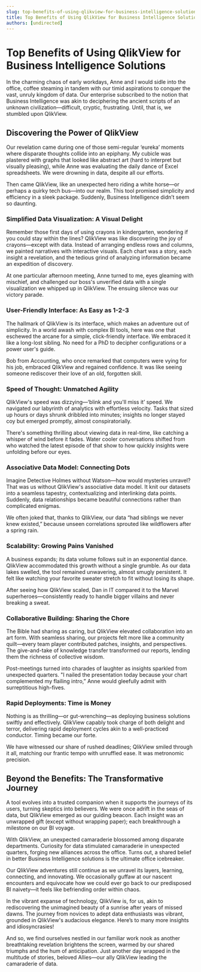```yaml
---
slug: top-benefits-of-using-qlikview-for-business-intelligence-solutions
title: Top Benefits of Using QlikView for Business Intelligence Solutions
authors: [undirected]
---
```



# Top Benefits of Using QlikView for Business Intelligence Solutions

In the charming chaos of early workdays, Anne and I would sidle into the office, coffee steaming in tandem with our timid aspirations to conquer the vast, unruly kingdom of data. Our enterprise subscribed to the notion that Business Intelligence was akin to deciphering the ancient scripts of an unknown civilization—difficult, cryptic, frustrating. Until, that is, we stumbled upon QlikView.

## Discovering the Power of QlikView

Our revelation came during one of those semi-regular ‘eureka’ moments where disparate thoughts collide into an epiphany. My cubicle was plastered with graphs that looked like abstract art (hard to interpret but visually pleasing), while Anne was evaluating the daily dance of Excel spreadsheets. We were drowning in data, despite all our efforts.

Then came QlikView, like an unexpected hero riding a white horse—or perhaps a quirky tech bus—into our realm. This tool promised simplicity and efficiency in a sleek package. Suddenly, Business Intelligence didn’t seem so daunting. 

### Simplified Data Visualization: A Visual Delight

Remember those first days of using crayons in kindergarten, wondering if you could stay within the lines? QlikView was like discovering the joy of crayons—except with data. Instead of arranging endless rows and columns, we painted narratives with interactive visuals. Each chart was a story, each insight a revelation, and the tedious grind of analyzing information became an expedition of discovery.

At one particular afternoon meeting, Anne turned to me, eyes gleaming with mischief, and challenged our boss's unverified data with a single visualization we whipped up in QlikView. The ensuing silence was our victory parade.

### User-Friendly Interface: As Easy as 1-2-3

The hallmark of QlikView is its interface, which makes an adventure out of simplicity. In a world awash with complex BI tools, here was one that eschewed the arcane for a simple, click-friendly interface. We embraced it like a long-lost sibling. No need for a PhD to decipher configurations or a power user's guide.

Bob from Accounting, who once remarked that computers were vying for his job, embraced QlikView and regained confidence. It was like seeing someone rediscover their love of an old, forgotten skill.

### Speed of Thought: Unmatched Agility

QlikView's speed was dizzying—‘blink and you'll miss it’ speed. We navigated our labyrinth of analytics with effortless velocity. Tasks that sized up hours or days shrunk dribbled into minutes; insights no longer stayed coy but emerged promptly, almost conspiratorially. 

There's something thrilling about viewing data in real-time, like catching a whisper of wind before it fades. Water cooler conversations shifted from who watched the latest episode of that show to how quickly insights were unfolding before our eyes.

### Associative Data Model: Connecting Dots

Imagine Detective Holmes without Watson—how would mysteries unravel? That was us without QlikView's associative data model. It knit our datasets into a seamless tapestry, contextualizing and interlinking data points. Suddenly, data relationships became beautiful connections rather than complicated enigmas.

We often joked that, thanks to QlikView, our data “had siblings we never knew existed,” because unseen correlations sprouted like wildflowers after a spring rain.

### Scalability: Growing Pains Vanished

A business expands; its data volume follows suit in an exponential dance. QlikView accommodated this growth without a single grumble. As our data lakes swelled, the tool remained unwavering, almost smugly persistent. It felt like watching your favorite sweater stretch to fit without losing its shape.

After seeing how QlikView scaled, Dan in IT compared it to the Marvel superheroes—consistently ready to handle bigger villains and never breaking a sweat.

### Collaborative Building: Sharing the Chore

The Bible had sharing as caring, but QlikView elevated collaboration into an art form. With seamless sharing, our projects felt more like a community quilt—every team player contributed patches, insights, and perspectives. The give-and-take of knowledge transfer transformed our reports, lending them the richness of collective wisdom.

Post-meetings turned into charades of laughter as insights sparkled from unexpected quarters. "I nailed the presentation today because your chart complemented my flailing intro,” Anne would gleefully admit with surreptitious high-fives.

### Rapid Deployments: Time is Money

Nothing is as thrilling—or gut-wrenching—as deploying business solutions swiftly and effectively. QlikView capably took charge of both delight and terror, delivering rapid deployment cycles akin to a well-practiced conductor. Timing became our forte.

We have witnessed our share of rushed deadlines; QlikView smiled through it all, matching our frantic tempo with unruffled ease. It was metronomic precision.

## Beyond the Benefits: The Transformative Journey

A tool evolves into a trusted companion when it supports the journeys of its users, turning skeptics into believers. We were once adrift in the seas of data, but QlikView emerged as our guiding beacon. Each insight was an unwrapped gift (except without wrapping paper); each breakthrough a milestone on our BI voyage.

With QlikView, an unexpected camaraderie blossomed among disparate departments. Curiosity for data stimulated camaraderie in unexpected quarters, forging new alliances across the office. Turns out, a shared belief in better Business Intelligence solutions is the ultimate office icebreaker.

Our QlikView adventures still continue as we unravel its layers, learning, connecting, and innovating. We occasionally guffaw at our nascent encounters and equivocate how we could ever go back to our predisposed BI naivety—it feels like befriending order within chaos.

In the vibrant expanse of technology, QlikView is, for us, akin to rediscovering the unimagined beauty of a sunrise after years of missed dawns. The journey from novices to adept data enthusiasts was vibrant, grounded in QlikView's audacious elegance. Here’s to many more insights and idiosyncrasies!

And so, we find ourselves nestled in our familiar work nook as another breathtaking revelation brightens the screen, warmed by our shared triumphs and the hum of anticipation. Just another day wrapped in the multitude of stories, beloved Allies—our ally QlikView leading the camaraderie of data.